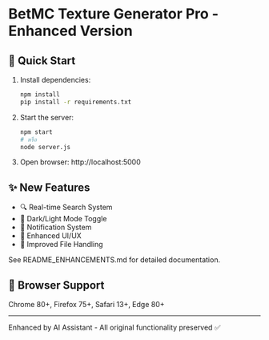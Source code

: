 # BetMC Texture Generator Pro - Enhanced Version

## 🚀 Quick Start

1. Install dependencies:
   ```bash
   npm install
   pip install -r requirements.txt
   ```

2. Start the server:
   ```bash
   npm start
   # หรือ
   node server.js
   ```

3. Open browser: http://localhost:5000

## ✨ New Features
- 🔍 Real-time Search System
- 🌙 Dark/Light Mode Toggle  
- 🔔 Notification System
- 🎨 Enhanced UI/UX
- 📁 Improved File Handling

See README_ENHANCEMENTS.md for detailed documentation.

## 📱 Browser Support
Chrome 80+, Firefox 75+, Safari 13+, Edge 80+

---
Enhanced by AI Assistant - All original functionality preserved ✅
